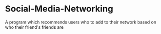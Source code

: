 # Social-Media-Networking
A program which recommends users who to add to their network based on who their friend's friends are
